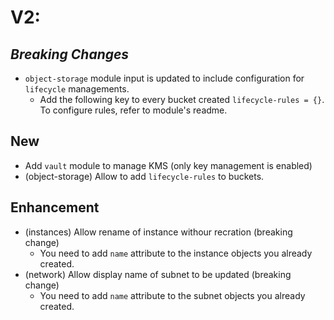 # V2:
## _**Breaking Changes**_
* `object-storage` module input is updated to include configuration for `lifecycle` managements.
  * Add the following key to every bucket created `lifecycle-rules = {}`. To configure rules, refer to module's readme.

## **New** 
* Add `vault` module to manage KMS (only key management is enabled)
* (object-storage) Allow to add `lifecycle-rules` to buckets.

## **Enhancement**
* (instances) Allow rename of instance withour recration (breaking change)
  * You need to add `name` attribute to the instance objects you already created.
* (network) Allow display name of subnet to be updated (breaking change)
  * You need to add `name` attribute to the subnet objects you already created.
